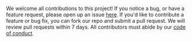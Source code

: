 We welcome all contributions to this project!
If you notice a bug, or have a feature request,
please open up an issue [here](https://github.com/UBC-DSCI/REPOSITORY_NAME/issues).
If you'd like to contribute a feature or bug fix,
you can fork our repo and submit a pull request.
We will review pull requests within 7 days.
All contributors must abide by our [code of conduct](CODE_OF_CONDUCT.md).
